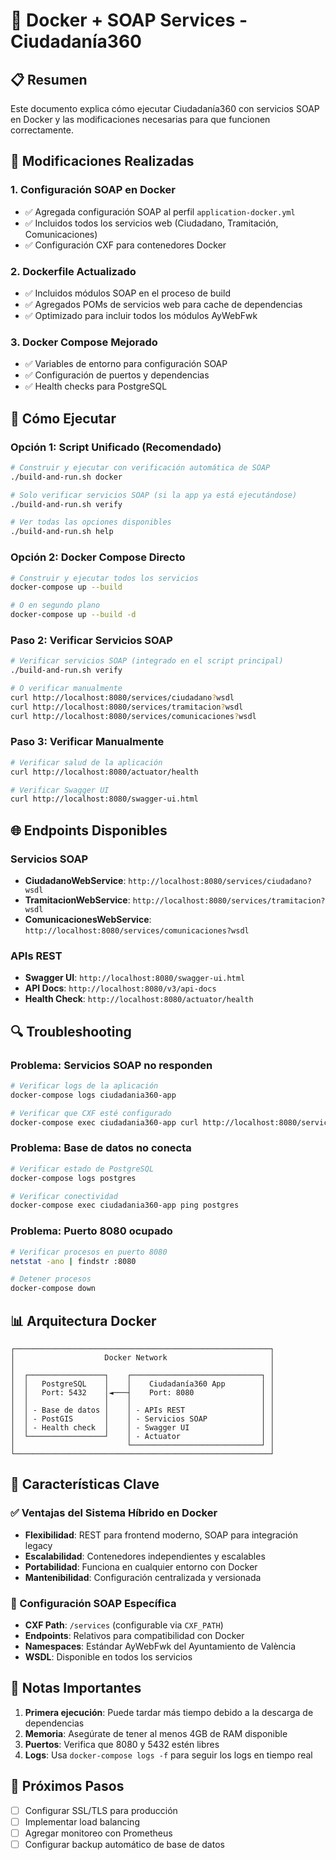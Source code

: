 # 🐳 Docker + SOAP Services - Ciudadanía360

## 📋 Resumen

Este documento explica cómo ejecutar Ciudadanía360 con servicios SOAP en Docker y las modificaciones necesarias para que funcionen correctamente.

## 🔧 Modificaciones Realizadas

### 1. **Configuración SOAP en Docker**
- ✅ Agregada configuración SOAP al perfil `application-docker.yml`
- ✅ Incluidos todos los servicios web (Ciudadano, Tramitación, Comunicaciones)
- ✅ Configuración CXF para contenedores Docker

### 2. **Dockerfile Actualizado**
- ✅ Incluidos módulos SOAP en el proceso de build
- ✅ Agregados POMs de servicios web para cache de dependencias
- ✅ Optimizado para incluir todos los módulos AyWebFwk

### 3. **Docker Compose Mejorado**
- ✅ Variables de entorno para configuración SOAP
- ✅ Configuración de puertos y dependencias
- ✅ Health checks para PostgreSQL

## 🚀 Cómo Ejecutar

### **Opción 1: Script Unificado (Recomendado)**
```bash
# Construir y ejecutar con verificación automática de SOAP
./build-and-run.sh docker

# Solo verificar servicios SOAP (si la app ya está ejecutándose)
./build-and-run.sh verify

# Ver todas las opciones disponibles
./build-and-run.sh help
```

### **Opción 2: Docker Compose Directo**
```bash
# Construir y ejecutar todos los servicios
docker-compose up --build

# O en segundo plano
docker-compose up --build -d
```

### **Paso 2: Verificar Servicios SOAP**
```bash
# Verificar servicios SOAP (integrado en el script principal)
./build-and-run.sh verify

# O verificar manualmente
curl http://localhost:8080/services/ciudadano?wsdl
curl http://localhost:8080/services/tramitacion?wsdl
curl http://localhost:8080/services/comunicaciones?wsdl
```

### **Paso 3: Verificar Manualmente**
```bash
# Verificar salud de la aplicación
curl http://localhost:8080/actuator/health

# Verificar Swagger UI
curl http://localhost:8080/swagger-ui.html
```

## 🌐 Endpoints Disponibles

### **Servicios SOAP**
- **CiudadanoWebService**: `http://localhost:8080/services/ciudadano?wsdl`
- **TramitacionWebService**: `http://localhost:8080/services/tramitacion?wsdl`
- **ComunicacionesWebService**: `http://localhost:8080/services/comunicaciones?wsdl`

### **APIs REST**
- **Swagger UI**: `http://localhost:8080/swagger-ui.html`
- **API Docs**: `http://localhost:8080/v3/api-docs`
- **Health Check**: `http://localhost:8080/actuator/health`

## 🔍 Troubleshooting

### **Problema: Servicios SOAP no responden**
```bash
# Verificar logs de la aplicación
docker-compose logs ciudadania360-app

# Verificar que CXF esté configurado
docker-compose exec ciudadania360-app curl http://localhost:8080/services/ciudadano?wsdl
```

### **Problema: Base de datos no conecta**
```bash
# Verificar estado de PostgreSQL
docker-compose logs postgres

# Verificar conectividad
docker-compose exec ciudadania360-app ping postgres
```

### **Problema: Puerto 8080 ocupado**
```bash
# Verificar procesos en puerto 8080
netstat -ano | findstr :8080

# Detener procesos
docker-compose down
```

## 📊 Arquitectura Docker

```
┌─────────────────────────────────────────────────────────┐
│                    Docker Network                       │
│                                                         │
│  ┌─────────────────┐    ┌─────────────────────────────┐ │
│  │   PostgreSQL    │    │    Ciudadanía360 App        │ │
│  │   Port: 5432    │◄───┤    Port: 8080               │ │
│  │                 │    │                             │ │
│  │ - Base de datos │    │ - APIs REST                 │ │
│  │ - PostGIS       │    │ - Servicios SOAP            │ │
│  │ - Health check  │    │ - Swagger UI                │ │
│  └─────────────────┘    │ - Actuator                  │ │
│                         └─────────────────────────────┘ │
└─────────────────────────────────────────────────────────┘
```

## 🎯 Características Clave

### **✅ Ventajas del Sistema Híbrido en Docker**
- **Flexibilidad**: REST para frontend moderno, SOAP para integración legacy
- **Escalabilidad**: Contenedores independientes y escalables
- **Portabilidad**: Funciona en cualquier entorno con Docker
- **Mantenibilidad**: Configuración centralizada y versionada

### **🔧 Configuración SOAP Específica**
- **CXF Path**: `/services` (configurable via `CXF_PATH`)
- **Endpoints**: Relativos para compatibilidad con Docker
- **Namespaces**: Estándar AyWebFwk del Ayuntamiento de València
- **WSDL**: Disponible en todos los servicios

## 📝 Notas Importantes

1. **Primera ejecución**: Puede tardar más tiempo debido a la descarga de dependencias
2. **Memoria**: Asegúrate de tener al menos 4GB de RAM disponible
3. **Puertos**: Verifica que 8080 y 5432 estén libres
4. **Logs**: Usa `docker-compose logs -f` para seguir los logs en tiempo real

## 🚀 Próximos Pasos

- [ ] Configurar SSL/TLS para producción
- [ ] Implementar load balancing
- [ ] Agregar monitoreo con Prometheus
- [ ] Configurar backup automático de base de datos
